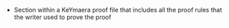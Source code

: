 - Section within a KeYmaera proof file that includes all the proof rules that the writer used to prove the proof
